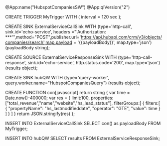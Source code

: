 @App:name("HubspotCompaniesSW")
@App:qlVersion("2")

CREATE TRIGGER MyTrigger WITH ( interval = 120 sec );

CREATE SINK ExternalServiceCallSink WITH (type='http-call', sink.id='echo-service', headers ="'Authorization: \*\*\*'",method="POST",publisher.url='https://api.hubapi.com/crm/v3/objects/companies/search',map.payload = '{{payloadBody}}', map.type='json')(payloadBody string);

CREATE SOURCE ExternalServiceResponseSink WITH (type='http-call-response', sink.id='echo-service',
http.status.code='200', map.type='json') (results object);

CREATE SINK hubQW WITH (type='query-worker', query.worker.name="HubspotCompaniesQuery") (results object);

CREATE FUNCTION con[javascript] return string {
var time = Date.now()-400000;
var res = { limit:100,
properties:["total_revenue","name","website","hs_lead_status"],
filterGroups:[
{
filters:[
{
"propertyName": "hs_lastmodifieddate",
"operator": "GTE",
"value": time
}
]
}
]
}
return JSON.stringify(res)
};

INSERT INTO ExternalServiceCallSink
SELECT con() as payloadBody
FROM MyTrigger;

INSERT INTO hubQW
SELECT results
FROM ExternalServiceResponseSink;
